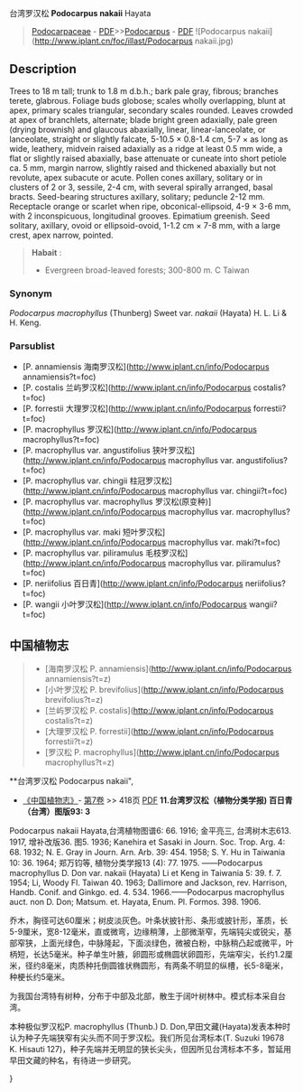 台湾罗汉松 **Podocarpus nakaii** Hayata

> [Podocarpaceae](http://www.iplant.cn/info/Podocarpaceae?t=foc) - [PDF](http://www.iplant.cn/foc/pdf/Podocarpaceae.pdf)>>[Podocarpus](http://www.iplant.cn/info/Podocarpus?t=foc) - [PDF](http://www.iplant.cn/foc/pdf/Podocarpus.pdf)
![Podocarpus nakaii](http://www.iplant.cn/foc/illast/Podocarpus nakaii.jpg)

## Description

Trees to 18 m tall; trunk to 1.8 m d.b.h.; bark pale gray, fibrous; branches terete, glabrous. Foliage buds globose; scales wholly overlapping, blunt at apex, primary scales triangular, secondary scales rounded. Leaves crowded at apex of branchlets, alternate; blade bright green adaxially, pale green (drying brownish) and glaucous abaxially, linear, linear-lanceolate, or lanceolate, straight or slightly falcate, 5-10.5 ×  0.8-1.4 cm, 5-7 ×  as long as wide, leathery, midvein raised adaxially as a ridge at least 0.5 mm wide, a flat or slightly raised abaxially, base attenuate or cuneate into short petiole ca. 5 mm, margin narrow, slightly raised and thickened abaxially but not revolute, apex subacute or acute. Pollen cones axillary, solitary or in clusters of 2 or 3, sessile, 2-4 cm, with several spirally arranged, basal bracts. Seed-bearing structures axillary, solitary; peduncle 2-12 mm. Receptacle orange or scarlet when ripe, obconical-ellipsoid, 4-9 ×  3-6 mm, with 2 inconspicuous, longitudinal grooves. Epimatium greenish. Seed solitary, axillary, ovoid or ellipsoid-ovoid, 1-1.2 cm ×  7-8 mm, with a large crest, apex narrow, pointed.


> **Habait** : 
>*  Evergreen broad-leaved forests; 300-800 m. C Taiwan

### Synonym
*Podocarpus macrophyllus* (Thunberg) Sweet var. *nakaii* (Hayata) H. L. Li & H. Keng.

### Parsublist

* [P.  annamiensis  海南罗汉松](http://www.iplant.cn/info/Podocarpus annamiensis?t=foc)
* [P.  costalis  兰屿罗汉松](http://www.iplant.cn/info/Podocarpus costalis?t=foc)
* [P.  forrestii  大理罗汉松](http://www.iplant.cn/info/Podocarpus forrestii?t=foc)
* [P.  macrophyllus  罗汉松](http://www.iplant.cn/info/Podocarpus macrophyllus?t=foc)
* [P.  macrophyllus var. angustifolius  狭叶罗汉松](http://www.iplant.cn/info/Podocarpus macrophyllus var. angustifolius?t=foc)
* [P.  macrophyllus var. chingii  柱冠罗汉松](http://www.iplant.cn/info/Podocarpus macrophyllus var. chingii?t=foc)
* [P.  macrophyllus var. macrophyllus  罗汉松(原变种)](http://www.iplant.cn/info/Podocarpus macrophyllus var. macrophyllus?t=foc)
* [P.  macrophyllus var. maki  短叶罗汉松](http://www.iplant.cn/info/Podocarpus macrophyllus var. maki?t=foc)
* [P.  macrophyllus var. piliramulus  毛枝罗汉松](http://www.iplant.cn/info/Podocarpus macrophyllus var. piliramulus?t=foc)
* [P.  neriifolius  百日青](http://www.iplant.cn/info/Podocarpus neriifolius?t=foc)
* [P.  wangii  小叶罗汉松](http://www.iplant.cn/info/Podocarpus wangii?t=foc)


## 中国植物志

> * [海南罗汉松  P.  annamiensis](http://www.iplant.cn/info/Podocarpus annamiensis?t=z)
> * [小叶罗汉松  P.  brevifolius](http://www.iplant.cn/info/Podocarpus brevifolius?t=z)
> * [兰屿罗汉松  P.  costalis](http://www.iplant.cn/info/Podocarpus costalis?t=z)
> * [大理罗汉松  P.  forrestii](http://www.iplant.cn/info/Podocarpus forrestii?t=z)
> * [罗汉松  P.  macrophyllus](http://www.iplant.cn/info/Podocarpus macrophyllus?t=z)


**台湾罗汉松 Podocarpus nakaii",


* [《中国植物志》](http://www.iplant.cn/frps)- [第7卷](http://www.iplant.cn/frps/vol/7) >> 418页 [PDF](http://www.iplant.cn/frps/pdf/7/418.pdf)
**11.台湾罗汉松（植物分类学报) 百日青（台湾）图版93: 3**

Podocarpus nakaii Hayata,台湾植物图谱6: 66. 1916; 金平亮三, 台湾树木志613. 1917, 增补改版36. 图5. 1936; Kanehira et Sasaki in Journ. Soc. Trop. Arg. 4: 68. 1932; N. E. Gray in Journ. Arn. Arb. 39: 454. 1958; S. Y. Hu in Taiwania 10: 36. 1964; 郑万钧等, 植物分类学报13 (4): 77. 1975. ——Podocarpus macrophyllus D. Don var. nakaii (Hayata) Li et Keng in Taiwania 5: 39. f. 7. 1954; Li, Woody Fl. Taiwan 40. 1963; Dallimore and Jackson, rev. Harrison, Handb. Conif. and Ginkgo. ed. 4. 534. 1966.——Podocarpus macrophyllus auct. non D. Don; Matsum. et. Hayata, Enum. Pl. Formos. 398. 1906.

乔木，胸径可达60厘米；树皮淡灰色。叶条状披针形、条形或披针形，革质，长5-9厘米，宽8-12毫米，直或微弯，边缘稍薄，上部微渐窄，先端钝尖或锐尖，基部窄狭，上面光绿色，中脉隆起，下面淡绿色，微被白粉，中脉稍凸起或微平，叶柄短，长达5毫米。种子单生叶腋，卵圆形或椭圆状卵圆形，先端窄尖，长约1.2厘米，径约8毫米，肉质种托倒圆锥状椭圆形，有两条不明显的纵槽，长5-8毫米，种梗长约5毫米。

为我国台湾特有树种，分布于中部及北部，散生于阔叶树林中。模式标本采自台湾。

本种极似罗汉松P. macrophyllus (Thunb.) D. Don,早田文藏(Hayata)发表本种时认为种子先端狭窄有尖头而不同于罗汉松。我们所见台湾标本(T. Suzuki 19678 K. Hisauti 127)，种子先端并无明显的狭长尖头，但因所见台湾标本不多，暂延用早田文藏的种名，有待进一步研究。

}